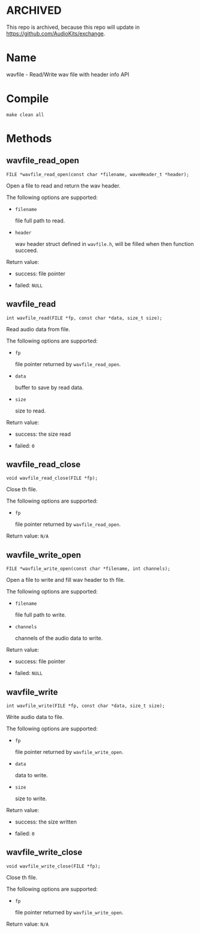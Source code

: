 # ARCHIVED
This repo is archived, because this repo will update in https://github.com/AudioKits/exchange. 

# Name
wavfile - Read/Write wav file with header info API

# Compile
```
make clean all
```
# Methods
## wavfile_read_open
`FILE *wavfile_read_open(const char *filename, waveHeader_t *header);`

Open a file to read and return the wav header.

The following options are supported:

* `filename`

	file full path to read.
* `header`

	wav header struct defined in `wavfile.h`, will be filled when then function succeed.

Return value:
* success: file pointer

* failed: `NULL`

## wavfile_read
`int wavfile_read(FILE *fp, const char *data, size_t size);`

Read audio data from file.

The following options are supported:

* `fp`

	file pointer returned by `wavfile_read_open`.
* `data`

	buffer to save by read data.
* `size`

	size to read.

Return value:
* success: the size read 

* failed: `0`

## wavfile_read_close
`void wavfile_read_close(FILE *fp);`

Close th file.

The following options are supported:

* `fp`

	file pointer returned by `wavfile_read_open`.

Return value: `N/A`

## wavfile_write_open
`FILE *wavfile_write_open(const char *filename, int channels);`

Open a file to write and fill wav header to th file.

The following options are supported:

* `filename`

	file full path to write.
* `channels`

	channels of the audio data to write.

Return value:
* success: file pointer

* failed: `NULL`

## wavfile_write
`int wavfile_write(FILE *fp, const char *data, size_t size);`

Write audio data to file.

The following options are supported:

* `fp`

	file pointer returned by `wavfile_write_open`.
* `data`

	data to write.
* `size`

	size to write.

Return value:
* success: the size written 

* failed: `0`

## wavfile_write_close
`void wavfile_write_close(FILE *fp);`

Close th file.

The following options are supported:

* `fp`

	file pointer returned by `wavfile_write_open`.

Return value: `N/A`
